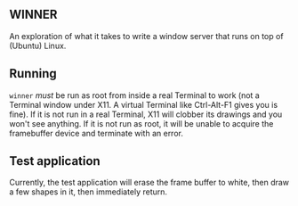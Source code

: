 WINNER
------

An exploration of what it takes to write a window server that runs on top of (Ubuntu) Linux.

Running
-------

`winner` *must* be run as root from inside a real Terminal to work (not a Terminal window under X11. A virtual Terminal like Ctrl-Alt-F1 gives you is fine). If it is not run in a real Terminal, X11 will clobber its drawings and you won't see anything. If it is not run as root, it will be unable to acquire the framebuffer device and terminate with an error.

Test application
----------------

Currently, the test application will erase the frame buffer to white, then draw a few shapes in it, then immediately return.